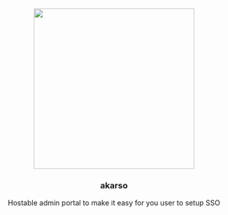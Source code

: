 <div align='center'>
    <br/>
    <br/>
    <img src='' width='320px'>
    <br/>
    <h3>akarso</h3>
    <p>Hostable admin portal to make it easy for you user to setup SSO</p>
    <br/>
    <br/>
</div>


